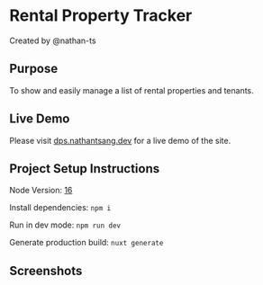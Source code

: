 # Rental Property Tracker

Created by @nathan-ts

## Purpose

To show and easily manage a list of rental properties and tenants. 

## Live Demo

Please visit [dps.nathantsang.dev](https://dps.nathantsang.dev/) for a live demo of the site.

## Project Setup Instructions

Node Version: [16](https://nodejs.org/dist/latest-v16.x/docs/api/)

Install dependencies: `npm i`

Run in dev mode: `npm run dev`

Generate production build: `nuxt generate`

## Screenshots

